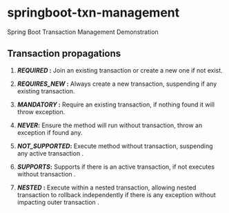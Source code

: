 # springboot-txn-management
Spring Boot Transaction Management Demonstration 

## Transaction propagations

1. **_REQUIRED_ :** Join an existing transaction or create a new one if not exist.

2. **_REQUIRES_NEW_ :** Always create a new transaction, suspending if any existing transaction.

3. **_MANDATORY_ :** Require an existing transaction, if nothing found it will throw exception.

4. **_NEVER_:** Ensure the method will run without transaction, throw an exception if found any.

5. **_NOT_SUPPORTED_:** Execute method without transaction, suspending any active transaction .

6. **_SUPPORTS_:** Supports if there is an active transaction, if not executes without transaction .

7. **_NESTED_ :** Execute within a nested transaction, allowing nested transaction to rollback independently if there is any exception without impacting outer transaction .

